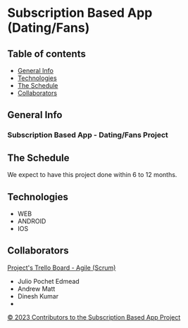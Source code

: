 # Subscription Based App (Dating/Fans)

## Table of contents
* [General Info](#general-info)
* [Technologies](#technologies)
* [The Schedule](#the-schedule)
* [Collaborators](#collaborators)

## General Info
### Subscription Based App - Dating/Fans Project


## The Schedule
We expect to have this project done within 6 to 12 months.

## Technologies
* WEB
* ANDROID
* IOS

## Collaborators
[Project's Trello Board - Agile (Scrum)](https://trello.com/b/YEDBtCmN/agile-board-template-trello)
* Julio Pochet Edmead
* Andrew Matt
* Dinesh Kumar
*

[© 2023 Contributors to the Subscription Based App Project](https://github.com/jpochetedmead/Subscription-Based-App)
